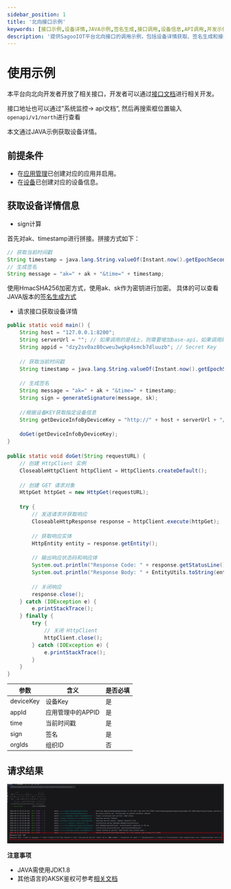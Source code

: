```yaml
---
sidebar_position: 1
title: '北向接口示例'
keywords: [接口示例,设备详情,JAVA示例,签名生成,接口调用,设备信息,API调用,开发示例,北向接口,实践指南]
description: '提供SagooIOT平台北向接口的调用示例，包括设备详情获取、签名生成和接口调用等具体实现方法。'
---
```


# 使用示例

本平台向北向开发者开放了相关接口，开发者可以通过[接口文档](https://zhgy.sagoo.cn/base-api/swagger)进行相关开发。

接口地址也可以通过”系统监控-> api文档“, 然后再搜索框位置输入`openapi/v1/north`进行查看

本文通过JAVA示例获取设备详情。

## 前提条件

* 在[应用管理](../../../docs/config/application)已创建对应的应用并启用。
* 在[设备](../../../docs/iot/device/)已创建对应的设备信息。

## 获取设备详情信息

* sign计算

首先对ak、timestamp进行拼接。拼接方式如下：

``` JAVA
// 获取当前时间戳
String timestamp = java.lang.String.valueOf(Instant.now().getEpochSecond());
// 生成签名
String message = "ak=" + ak + "&time=" + timestamp;
```

使用HmacSHA256加密方式，使用ak、sk作为密钥进行加密。
具体的可以查看JAVA版本的[签名生成方式](../authority/example.md)

* 请求接口获取设备详情

``` JAVA
public static void main() {
    String host = "127.0.0.1:8200";
    String serverUrl = ""; // 如果调用的是线上，则需要增加base-api，如果调用的是本地则不需要(主要是线上有nginx中间件)
    String appid = "dzy2sv0az80cweu3wgkp4smcb7dluuzb"; // Secret Key

    // 获取当前时间戳
    String timestamp = java.lang.String.valueOf(Instant.now().getEpochSecond());

    // 生成签名
    String message = "ak=" + ak + "&time=" + timestamp;
    String sign = generateSignature(message, sk);

    //根据设备KEY获取指定设备信息
    String getDeviceInfoByDeviceKey = "http://" + host + serverUrl + "/openapi/v1/north/device/detail?deviceKey=192_168_107_251-40&appId=" + appid + "&time=" + timestamp + "&sign=" + sign;

    doGet(getDeviceInfoByDeviceKey);
}

public static void doGet(String requestURL) {
    // 创建 HttpClient 实例
    CloseableHttpClient httpClient = HttpClients.createDefault();

    // 创建 GET 请求对象
    HttpGet httpGet = new HttpGet(requestURL);

    try {
        // 发送请求并获取响应
        CloseableHttpResponse response = httpClient.execute(httpGet);

        // 获取响应实体
        HttpEntity entity = response.getEntity();

        // 输出响应状态码和响应体
        System.out.println("Response Code: " + response.getStatusLine().getStatusCode());
        System.out.println("Response Body: " + EntityUtils.toString(entity));

        // 关闭响应
        response.close();
    } catch (IOException e) {
        e.printStackTrace();
    } finally {
        try {
            // 关闭 HttpClient
            httpClient.close();
        } catch (IOException e) {
            e.printStackTrace();
        }
    }
}
```

| 参数 | 含义 | 是否必填 |
|---|---|---|
| deviceKey | 设备Key | 是 |
| appId | 应用管理中的APPID | 是 |
| time | 当前时间戳 | 是 |
| sign | 签名 | 是 |
| orgIds | 组织ID | 否 |

## 请求结果
![java示例请求结果](./img/example/respose_java.png)

**注意事项**

* JAVA需使用JDK1.8
* 其他语言的AKSK鉴权可参考[相关文档](../authority/example.md)